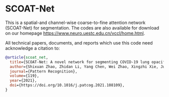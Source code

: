 # SCOAT-Net
This is a spatial-and channel-wise coarse-to-fine attention network (SCOAT-Net) for segmentation. The codes are also available for download on our homepage https://www.neuro.uestc.edu.cn/vccl/home.html.
  
All technical papers, documents, and reports which use this code need acknowledge a citation to:  

```bibtex
@article{scoat_net,  
  title={SCOAT-Net: A novel network for segmenting COVID-19 lung opacification from CT images},  
  author={Shixuan Zhao, Zhidan Li, Yang Chen, Wei Zhao, Xingzhi Xie, Jun Liu, Di Zhao, and Yongjie Li},  
  journal={Pattern Recognition},  
  volume={119},  
  year={2021},  
  doi={https://doi.org/10.1016/j.patcog.2021.108109},   
}
```
